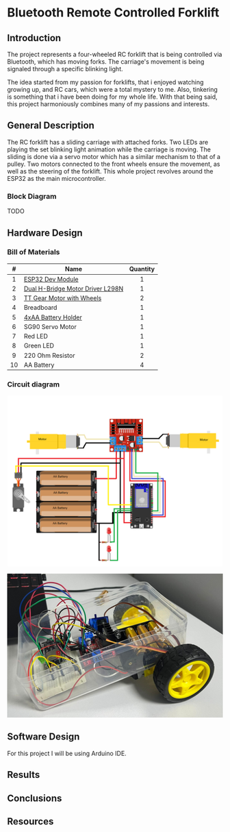 # Bluetooth Remote Controlled Forklift

## Introduction

The project represents a four-wheeled RC forklift that is being controlled via Bluetooth, which has moving forks. The carriage's movement is being signaled through a specific blinking light.

The idea started from my passion for forklifts, that i enjoyed watching growing up, and RC cars, which were a total mystery to me. Also, tinkering is something that i have been doing for my whole life. With that being said, this project harmoniously combines many of my passions and interests.

## General Description

The RC forklift has a sliding carriage with attached forks. Two LEDs are playing the set blinking light animation while the carriage is moving. The sliding is done via a servo motor which has a similar mechanism to that of a pulley. Two motors connected to the front wheels ensure the movement, as well as the steering of the forklift. This whole project revolves around the ESP32 as the main microcontroller.

### Block Diagram

TODO

## Hardware Design

### Bill of Materials

| # | Name | Quantity |
|:---:|---|:---:|
| 1 | [ESP32 Dev Module](https://www.emag.ro/placa-esp32-cu-esp-wroom-32-30-pini-usb-tip-c-3874784221589/pd/D0JH59YBM/) | 1 |
| 2 | [Dual H-Bridge Motor Driver L298N](https://www.optimusdigital.ro/ro/drivere-de-motoare-cu-perii/145-driver-de-motoare-dual-l298n.html?search_query=Modul+cu+Driver+de+Motoare+Dual+L298N+Rosu&results=1) | 1 |
| 3 | [TT Gear Motor with Wheels](https://www.emag.ro/motor-cu-roata-pentru-aplicatii-arduino-3874783591812/pd/DYLB3MYBM/) | 2 |
| 4 | Breadboard | 1 |
| 5 | [4xAA Battery Holder](https://www.optimusdigital.ro/ro/suporturi-de-baterii/12375-suport-baterii-4-x-aa.html?search_query=suport+de+baterii&results=58) | 1 |
| 6 | SG90 Servo Motor | 1 |
| 7 | Red LED | 1 |
| 8 | Green LED | 1 |
| 9 | 220 Ohm Resistor | 2 |
| 10 | AA Battery | 4 |

### Circuit diagram

![IMG2](images/img2.png)

![IMG1](images/img1.png)

## Software Design

For this project I will be using Arduino IDE.

## Results

## Conclusions

## Resources

